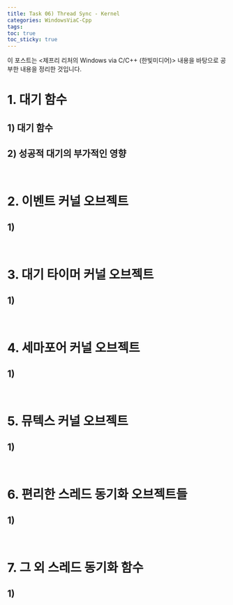 ```yaml
---
title: Task 06) Thread Sync - Kernel
categories: WindowsViaC-Cpp
tags: 
toc: true
toc_sticky: true
---
```


이 포스트는 <제프리 리처의 Windows via C/C++ (한빛미디어)> 내용을 바탕으로 공부한 내용을 정리한 것입니다. 

# **1. 대기 함수**

## **1) 대기 함수**

## **2) 성공적 대기의 부가적인 영향**

<br/>

# **2. 이벤트 커널 오브젝트**

## **1)**

<br/>


# **3. 대기 타이머 커널 오브젝트**

## **1)**

<br/>


# **4. 세마포어 커널 오브젝트**

## **1)**

<br/>


# **5. 뮤텍스 커널 오브젝트**

## **1)**

<br/>

# **6. 편리한 스레드 동기화 오브젝트들**

## **1)**

<br/>

# **7. 그 외 스레드 동기화 함수**

## **1)**

<br/>
